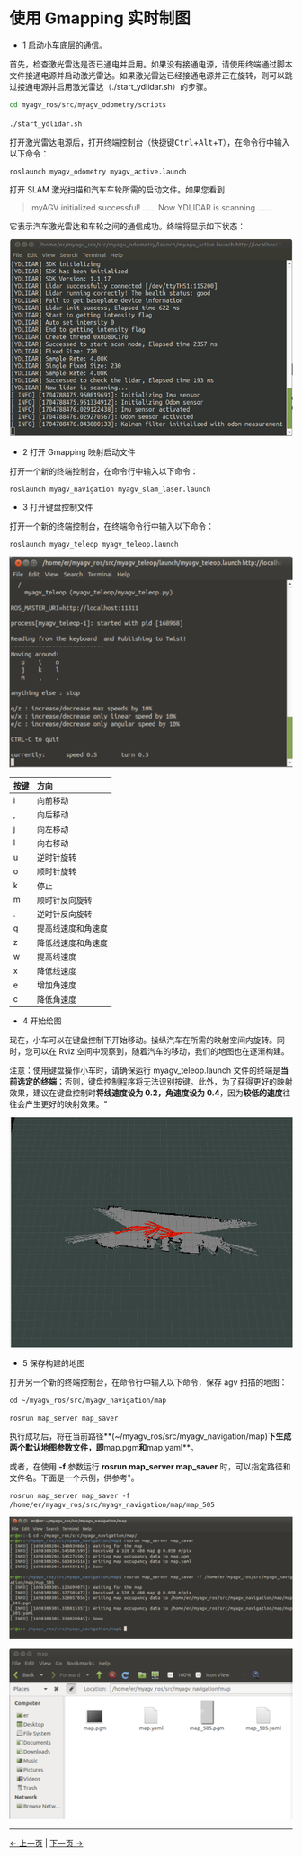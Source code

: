 # 使用 Gmapping 实时制图

- 1 启动小车底层的通信。

首先，检查激光雷达是否已通电并启用。如果没有接通电源，请使用终端通过脚本文件接通电源并启动激光雷达。如果激光雷达已经接通电源并正在旋转，则可以跳过接通电源并启用激光雷达（./start_ydlidar.sh）的步骤。

```bash
cd myagv_ros/src/myagv_odometry/scripts

./start_ydlidar.sh
```

打开激光雷达电源后，打开终端控制台（快捷键<kbd>Ctrl</kbd>+<kbd>Alt</kbd>+<kbd>T</kbd>），在命令行中输入以下命令：

```bash
roslaunch myagv_odometry myagv_active.launch
```

打开 SLAM 激光扫描和汽车车轮所需的启动文件。如果您看到

> myAGV initialized successful!
> ......
> Now YDLIDAR is scanning ......

它表示汽车激光雷达和车轮之间的通信成功。终端将显示如下状态：

![normal_terminal_communication](../resources/6-SDKDevelopment/6.2/6.2.5/normal_terminal_communication.png)

- 2 打开 Gmapping 映射启动文件

打开一个新的终端控制台，在命令行中输入以下命令：

```
roslaunch myagv_navigation myagv_slam_laser.launch
```

- 3 打开键盘控制文件

打开一个新的终端控制台，在终端命令行中输入以下命令：

```
roslaunch myagv_teleop myagv_teleop.launch
```

![tele_control](../resources/6-SDKDevelopment/6.2/6.2.5/tele_control.png)

| 按键 | 方向               |
| :--- | :----------------- |
| i    | 向前移动           |
| ,    | 向后移动           |
| j    | 向左移动           |
| l    | 向右移动           |
| u    | 逆时针旋转         |
| o    | 顺时针旋转         |
| k    | 停止               |
| m    | 顺时针反向旋转     |
| .    | 逆时针反向旋转     |
| q    | 提高线速度和角速度 |
| z    | 降低线速度和角速度 |
| w    | 提高线速度         |
| x    | 降低线速度         |
| e    | 增加角速度         |
| c    | 降低角速度         |

- 4 开始绘图

现在，小车可以在键盘控制下开始移动。操纵汽车在所需的映射空间内旋转。同时，您可以在 Rviz 空间中观察到，随着汽车的移动，我们的地图也在逐渐构建。

注意：使用键盘操作小车时，请确保运行 myagv_teleop.launch 文件的终端是**当前选定的终端**；否则，键盘控制程序将无法识别按键。此外，为了获得更好的映射效果，建议在键盘控制时**将线速度设为 0.2，角速度设为 0.4**，因为**较低的速度**往往会产生更好的映射效果。"

![map_trajectory](../resources/6-SDKDevelopment/6.2/6.2.5/map_trajectory.png)

- 5 保存构建的地图

打开另一个新的终端控制台，在命令行中输入以下命令，保存 agv 扫描的地图：

```
cd ~/myagv_ros/src/myagv_navigation/map

rosrun map_server map_saver
```

执行成功后，将在当前路径**(~/myagv_ros/src/myagv_navigation/map)**下生成两个默认地图参数文件，即**map.pgm**和**map.yaml**。

或者，在使用 **-f** 参数运行 **rosrun map_server map_saver** 时，可以指定路径和文件名。下面是一个示例，供参考"。

```
rosrun map_server map_saver -f /home/er/myagv_ros/src/myagv_navigation/map/map_505
```

![map_saver_1](../resources/6-SDKDevelopment/6.2/6.2.5/map_saver_1.png)

![map_saver_2](../resources/6-SDKDevelopment/6.2/6.2.5/map_saver_2.png)

---

[← 上一页](6.2.4-Basic_Control_Based_on_ROS.md) | [下一页 →](6.2.6-Navigation-Map_Navigation.md)
